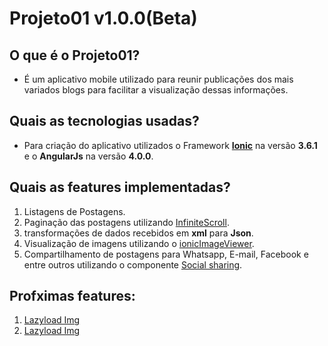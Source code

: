 # Projeto01 **v1.0.0(Beta)**

## O que é o **Projeto01**?
- É um aplicativo mobile utilizado para reunir publicações dos mais variados
blogs para facilitar a visualização dessas informações. 

## Quais as tecnologias usadas?
- Para criação do aplicativo utilizados o Framework **[Ionic](https://ionicframework.com/)** na versão **3.6.1** e o **AngularJs** na versão **4.0.0**.

## Quais as features implementadas?
1. Listagens de Postagens.
2. Paginação das postagens utilizando [InfiniteScroll](https://ionicframework.com/docs/api/components/infinite-scroll/InfiniteScroll/).
3. transformações de dados recebidos em **xml** para **Json**.
4. Visualização de imagens utilizando o [ionicImageViewer](https://github.com/Riron/ionic-img-viewer).
5. Compartilhamento de postagens para Whatsapp, E-mail, Facebook e entre outros utilizando o componente [Social sharing](https://ionicframework.com/docs/native/social-sharing/).

## Profximas features:
1. [Lazyload Img](https://www.npmjs.com/package/ng2-lazyload-image)
2. [Lazyload Img](https://www.npmjs.com/package/ionic-image-loader)


